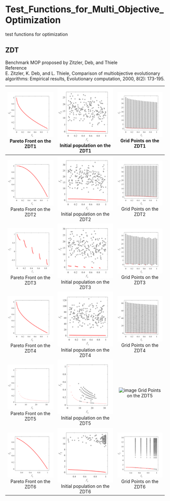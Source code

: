 # Test_Functions_for_Multi_Objective_Optimization
test functions for optimization
 
## ZDT
Benchmark MOP proposed by Zitzler, Deb, and Thiele  
Reference  
E. Zitzler, K. Deb, and L. Thiele, Comparison of multiobjective
evolutionary algorithms: Empirical results, Evolutionary computation,
2000, 8(2): 173-195.
 
|![image](../image/PF1/ZDT1_M2.svg)Pareto Front on the ZDT1 |![image](../image/Init_pop/ZDT1_M2.svg)Initial population on the ZDT1|![image](../image/Grid/ZDT1_M2.svg) Grid Points on the ZDT1|
|:-:|:-:|:-:|
|![image](../image/PF1/ZDT2_M2.svg)Pareto Front on the ZDT2 |![image](../image/Init_pop/ZDT2_M2.svg)Initial population on the ZDT2|![image](../image/Grid/ZDT2_M2.svg) Grid Points on the ZDT2|
|![image](../image/PF1/ZDT3_M2.svg)Pareto Front on the ZDT3 |![image](../image/Init_pop/ZDT3_M2.svg)Initial population on the ZDT3|![image](../image/Grid/ZDT3_M2.svg) Grid Points on the ZDT3|
|![image](../image/PF1/ZDT4_M2.svg)Pareto Front on the ZDT4 |![image](../image/Init_pop/ZDT4_M2.svg)Initial population on the ZDT4|![image](../image/Grid/ZDT4_M2.svg) Grid Points on the ZDT4|
|![image](../image/PF1/ZDT5_M2.svg)Pareto Front on the ZDT5 |![image](../image/Init_pop/ZDT5_M2.svg)Initial population on the ZDT5|![image](../image/Grid/ZDT5_M2.svg) Grid Points on the ZDT5|
|![image](../image/PF1/ZDT6_M2.svg)Pareto Front on the ZDT6 |![image](../image/Init_pop/ZDT6_M2.svg)Initial population on the ZDT6|![image](../image/Grid/ZDT6_M2.svg) Grid Points on the ZDT6|
